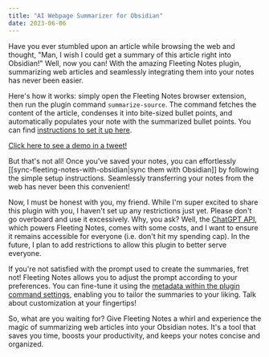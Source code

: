 ```yaml
---
title: "AI Webpage Summarizer for Obsidian"
date: 2023-06-06
---
```

Have you ever stumbled upon an article while browsing the web and thought, "Man, I wish I could get a summary of this article right into Obsidian!" Well, now you can! With the amazing Fleeting Notes plugin, summarizing web articles and seamlessly integrating them into your notes has never been easier.

Here's how it works: simply open the Fleeting Notes browser extension, then run the plugin command `summarize-source`. The command fetches the content of the article, condenses it into bite-sized bullet points, and automatically populates your note with the summarized bullet points. You can find [instructions to set it up here](https://github.com/fleetingnotes/fleeting-notes-plugins/blob/main/plugins/official/summarize-source/README.md). 

[Click here to see a demo in a tweet!](https://twitter.com/fleetingnotes_/status/1666170276566974464?s=20)

But that's not all! Once you've saved your notes, you can effortlessly [[sync-fleeting-notes-with-obsidian|sync them with Obsidian]] by following the simple setup instructions. Seamlessly transferring your notes from the web has never been this convenient!

Now, I must be honest with you, my friend. While I'm super excited to share this plugin with you, I haven't set up any restrictions just yet. Please don't go overboard and use it excessively. Why, you ask? Well, the [ChatGPT API](https://openai.com/blog/introducing-chatgpt-and-whisper-apis), which powers Fleeting Notes, comes with some costs, and I want to ensure it remains accessible for everyone (i.e. don't hit my spending cap). In the future, I plan to add restrictions to allow this plugin to better serve everyone. 

If you're not satisfied with the prompt used to create the summaries, fret not! Fleeting Notes allows you to adjust the prompt according to your preferences. You can fine-tune it using the [metadata within the plugin command settings](https://github.com/fleetingnotes/fleeting-notes-plugins/blob/main/plugins/official/summarize-source/README.md#configuration), enabling you to tailor the summaries to your liking. Talk about customization at your fingertips!

So, what are you waiting for? Give Fleeting Notes a whirl and experience the magic of summarizing web articles into your Obsidian notes. It's a tool that saves you time, boosts your productivity, and keeps your notes concise and organized.